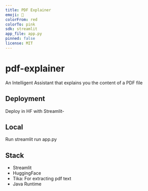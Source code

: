 ```yaml
---
title: PDF Explainer
emoji: 📝
colorFrom: red
colorTo: pink
sdk: streamlit
app_file: app.py
pinned: false
license: MIT
---
```


# pdf-explainer
An Intelligent Assistant that explains you the content of a PDF file

## Deployment 

Deploy in HF with Streamlit-

## Local

Run streamlit run app.py

## Stack

- Streamlit
- HuggingFace
- Tika: For extracting pdf text
- Java Runtime
